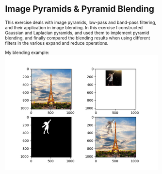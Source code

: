  # Image Pyramids & Pyramid Blending
 
This exercise deals with image pyramids, low-pass and band-pass filtering, and their application in image
blending. In this exercise I constructed Gaussian and Laplacian pyramids, and used them to implement
pyramid blending, and finally compared the blending results when using different filters in the various
expand and reduce operations.

My blending example:
![Eiffel Tower and Noga](blended.png)

